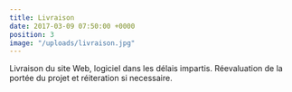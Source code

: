 ```yaml
---
title: Livraison
date: 2017-03-09 07:50:00 +0000
position: 3
image: "/uploads/livraison.jpg"
---
```


Livraison du site Web, logiciel dans les délais impartis. Réevaluation de la portée du projet et réiteration si necessaire.